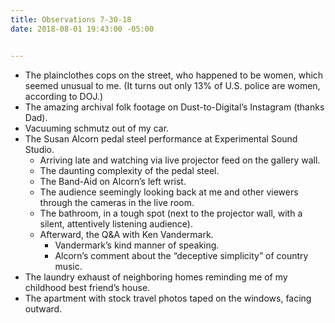 ```yaml
---
title: Observations 7-30-18
date: 2018-08-01 19:43:00 -05:00


---
```


- The plainclothes cops on the street, who happened to be women, which seemed unusual to me. (It turns out only 13% of U.S. police are women, according to DOJ.)
- The amazing archival folk footage on Dust-to-Digital’s Instagram (thanks Dad).
- Vacuuming schmutz out of my car.
- The Susan Alcorn pedal steel performance at Experimental Sound Studio.
	- Arriving late and watching via live projector feed on the gallery wall.
	- The daunting complexity of the pedal steel.
	- The Band-Aid on Alcorn’s left wrist.
	- The audience seemingly looking back at me and other viewers through the cameras in the live room.
	- The bathroom, in a tough spot (next to the projector wall, with a silent, attentively listening audience).
	- Afterward, the Q&A with Ken Vandermark.
		- Vandermark’s kind manner of speaking.
		- Alcorn’s comment about the “deceptive simplicity” of country music.
- The laundry exhaust of neighboring homes reminding me of my childhood best friend’s house.
- The apartment with stock travel photos taped on the windows, facing outward.